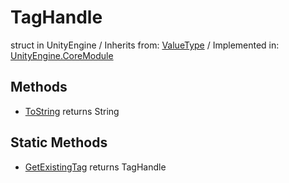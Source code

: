 # TagHandle
struct in UnityEngine
 / Inherits from: <a href="https://docs.unity3d.com/6000.0/Documentation/ScriptReference/ValueType.html">ValueType</a> / Implemented in: <a href="https://docs.unity3d.com/6000.0/Documentation/ScriptReference/UnityEngine.CoreModule.html">UnityEngine.CoreModule</a>

## Methods
- <a href="https://docs.unity3d.com/6000.0/Documentation/ScriptReference/TagHandle.ToString.html">ToString</a> returns String

## Static Methods
- <a href="https://docs.unity3d.com/6000.0/Documentation/ScriptReference/TagHandle.GetExistingTag.html">GetExistingTag</a> returns TagHandle
